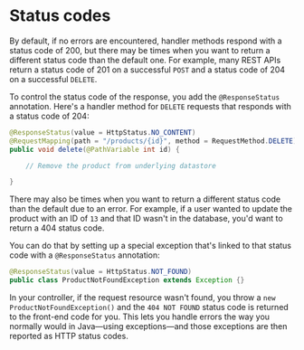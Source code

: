 # Status codes

By default, if no errors are encountered, handler methods respond with a status code of 200, but there may be times when you want to return a different status code than the default one. For example, many REST APIs return a status code of 201 on a successful `POST` and a status code of 204 on a successful `DELETE`.

To control the status code of the response, you add the `@ResponseStatus` annotation. Here's a handler method for `DELETE` requests that responds with a status code of 204:

```java
@ResponseStatus(value = HttpStatus.NO_CONTENT)
@RequestMapping(path = "/products/{id}", method = RequestMethod.DELETE)
public void delete(@PathVariable int id) {

    // Remove the product from underlying datastore

}
```

There may also be times when you want to return a different status code than the default due to an error. For example, if a user wanted to update the product with an ID of `13` and that ID wasn't in the database, you'd want to return a 404 status code.

You can do that by setting up a special exception that's linked to that status code with a `@ResponseStatus` annotation:

```java
@ResponseStatus(value = HttpStatus.NOT_FOUND)
public class ProductNotFoundException extends Exception {}
```

In your controller, if the request resource wasn't found, you throw a `new ProductNotFoundException()` and the `404 NOT FOUND` status code is returned to the front-end code for you. This lets you handle errors the way you normally would in Java—using exceptions—and those exceptions are then reported as HTTP status codes.